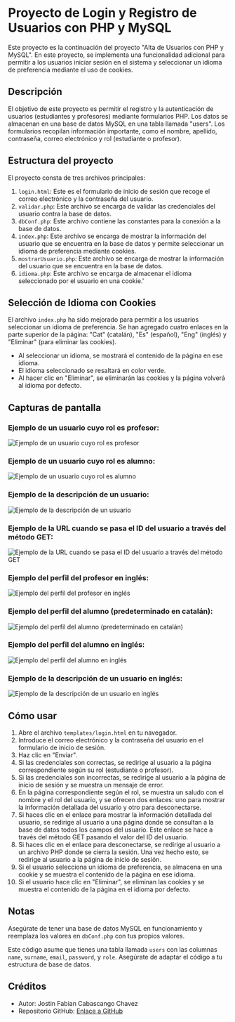# Proyecto de Login y Registro de Usuarios con PHP y MySQL

Este proyecto es la continuación del proyecto "Alta de Usuarios con PHP y MySQL". En este proyecto, se implementa una funcionalidad adicional para permitir a los usuarios iniciar sesión en el sistema y seleccionar un idioma de preferencia mediante el uso de cookies.

## Descripción

El objetivo de este proyecto es permitir el registro y la autenticación de usuarios (estudiantes y profesores) mediante formularios PHP. Los datos se almacenan en una base de datos MySQL en una tabla llamada "users". Los formularios recopilan información importante, como el nombre, apellido, contraseña, correo electrónico y rol (estudiante o profesor).

## Estructura del proyecto

El proyecto consta de tres archivos principales:

1. `login.html`: Este es el formulario de inicio de sesión que recoge el correo electrónico y la contraseña del usuario.
2. `validar.php`: Este archivo se encarga de validar las credenciales del usuario contra la base de datos.
3. `dbConf.php`: Este archivo contiene las constantes para la conexión a la base de datos.
4. `index.php`: Este archivo se encarga de mostrar la información del usuario que se encuentra en la base de datos y permite seleccionar un idioma de preferencia mediante cookies.
5. `mostrarUsuario.php`: Este archivo se encarga de mostrar la información del usuario que se encuentra en la base de datos.
6. `idioma.php`: Este archivo se encarga de almacenar el idioma seleccionado por el usuario en una cookie.'

## Selección de Idioma con Cookies

El archivo `index.php` ha sido mejorado para permitir a los usuarios seleccionar un idioma de preferencia. Se han agregado cuatro enlaces en la parte superior de la página: "Cat" (catalán), "Es" (español), "Eng" (inglés) y "Eliminar" (para eliminar las cookies).

- Al seleccionar un idioma, se mostrará el contenido de la página en ese idioma.
- El idioma seleccionado se resaltará en color verde.
- Al hacer clic en "Eliminar", se eliminarán las cookies y la página volverá al idioma por defecto.

## Capturas de pantalla

### Ejemplo de un usuario cuyo rol es profesor:
![Ejemplo de un usuario cuyo rol es profesor](img/perfilProfessor.png)

### Ejemplo de un usuario cuyo rol es alumno:
![Ejemplo de un usuario cuyo rol es alumno](img/perfilAlumno.png)

### Ejemplo de la descripción de un usuario:
![Ejemplo de la descripción de un usuario](img/descripcionUsuario.png)

### Ejemplo de la URL cuando se pasa el ID del usuario a través del método GET:
![Ejemplo de la URL cuando se pasa el ID del usuario a través del método GET](img/idPorMetodoGet.png)

### Ejemplo del perfil del profesor en inglés:
![Ejemplo del perfil del profesor en inglés](img/perfilProfessor_en_ingles.png)

### Ejemplo del perfil del alumno (predeterminado en catalán):
![Ejemplo del perfil del alumno (predeterminado en catalán)](img/perfilAlumnoCatalan.png)

### Ejemplo del perfil del alumno en inglés:
![Ejemplo del perfil del alumno en inglés](img/perfilAlumnoIngles.png)

### Ejemplo de la descripción de un usuario en inglés:
![Ejemplo de la descripción de un usuario en inglés](img/descripcionUsuario_en_ingles.png)

## Cómo usar

1. Abre el archivo `templates/login.html` en tu navegador.
2. Introduce el correo electrónico y la contraseña del usuario en el formulario de inicio de sesión.
3. Haz clic en "Enviar".
4. Si las credenciales son correctas, se redirige al usuario a la página correspondiente según su rol (estudiante o profesor).
5. Si las credenciales son incorrectas, se redirige al usuario a la página de inicio de sesión y se muestra un mensaje de error.
6. En la página correspondiente según el rol, se muestra un saludo con el nombre y el rol del usuario, y se ofrecen dos enlaces: uno para mostrar la información detallada del usuario y otro para desconectarse.
7. Si haces clic en el enlace para mostrar la información detallada del usuario, se redirige al usuario a una página donde se consultan a la base de datos todos los campos del usuario. Este enlace se hace a través del método GET pasando el valor del ID del usuario.
8. Si haces clic en el enlace para desconectarse, se redirige al usuario a un archivo PHP donde se cierra la sesión. Una vez hecho esto, se redirige al usuario a la página de inicio de sesión.
9. Si el usuario selecciona un idioma de preferencia, se almacena en una cookie y se muestra el contenido de la página en ese idioma.
10. Si el usuario hace clic en "Eliminar", se eliminan las cookies y se muestra el contenido de la página en el idioma por defecto.

## Notas

Asegúrate de tener una base de datos MySQL en funcionamiento y reemplaza los valores en `dbConf.php` con tus propios valores.

Este código asume que tienes una tabla llamada `users` con las columnas `name`, `surname`, `email`, `password`, y `role`. Asegúrate de adaptar el código a tu estructura de base de datos.

## Créditos

- Autor: Jostin Fabian Cabascango Chavez
- Repositorio GitHub: [Enlace a GitHub](https://github.com/JostinCabascango)
